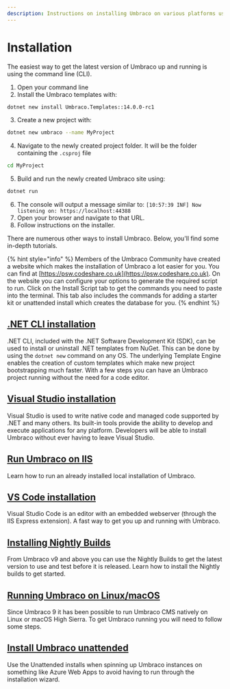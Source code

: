 ```yaml
---
description: Instructions on installing Umbraco on various platforms using various tools.
---
```


# Installation

The easiest way to get the latest version of Umbraco up and running is using the command line (CLI).

1. Open your command line
2. Install the Umbraco templates with:

```bash
dotnet new install Umbraco.Templates::14.0.0-rc1
```

3. Create a new project with:

```bash
dotnet new umbraco --name MyProject
```

4. Navigate to the newly created project folder. It will be the folder containing the `.csproj` file

```bash
cd MyProject
```

5. Build and run the newly created Umbraco site using:

```bash
dotnet run
```

6. The console will output a message similar to: `[10:57:39 INF] Now listening on: https://localhost:44388`
7. Open your browser and navigate to that URL.
8. Follow instructions on the installer.

There are numerous other ways to install Umbraco. Below, you'll find some in-depth tutorials.

{% hint style="info" %}
Members of the Umbraco Community have created a website which makes the installation of Umbraco a lot easier for you. You can find at [https://psw.codeshare.co.uk](https://psw.codeshare.co.uk). On the website you can configure your options to generate the required script to run. Click on the Install Script tab to get the commands you need to paste into the terminal. This tab also includes the commands for adding a starter kit or unattended install which creates the database for you.
{% endhint %}

## [.NET CLI installation](install-umbraco-with-templates.md)

.NET CLI, included with the .NET Software Development Kit (SDK), can be used to install or uninstall .NET templates from NuGet. This can be done by using the `dotnet new` command on any OS. The underlying Template Engine enables the creation of custom templates which make new project bootstrapping much faster. With a few steps you can have an Umbraco project running without the need for a code editor.

## [Visual Studio installation](visual-studio.md)

Visual Studio is used to write native code and managed code supported by .NET and many others. Its built-in tools provide the ability to develop and execute applications for any platform. Developers will be able to install Umbraco without ever having to leave Visual Studio.

## [Run Umbraco on IIS](iis.md)

Learn how to run an already installed local installation of Umbraco.

## [VS Code installation](install-umbraco-with-vs-code.md)

Visual Studio Code is an editor with an embedded webserver (through the IIS Express extension). A fast way to get you up and running with Umbraco.

## [Installing Nightly Builds](installing-nightly-builds.md)

From Umbraco v9 and above you can use the Nightly Builds to get the latest version to use and test before it is released. Learn how to install the Nightly builds to get started.&#x20;

## [Running Umbraco on Linux/macOS](running-umbraco-on-linux-macos.md)

Since Umbraco 9 it has been possible to run Umbraco CMS natively on Linux or macOS High Sierra. To get Umbraco running you will need to follow some steps.

## [Install Umbraco unattended](unattended-install.md)

Use the Unattended installs when spinning up Umbraco instances on something like Azure Web Apps to avoid having to run through the installation wizard.
